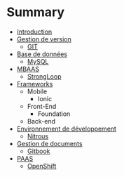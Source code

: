 # Summary

* [Introduction](README.md)
* [Gestion de version](version-control/README.md)
   * [GIT](version-control/git.md)
* [Base de données](db/README.md)
   * [MySQL](db/mysql.md)
* [MBAAS](mbaas/README.md)
   * [StrongLoop](mbaas/strongloop.md)
* [Frameworks](dev-frameworks/README.md)
   * Mobile
       * Ionic
   * Front-End
       * Foundation
   * Back-end
* [Environnement de développement](dev-env/README.md)
   * [Nitrous](dev-env/nitrous.md)
* [Gestion de documents](doc/README.md)
   * [Gitbook](doc/gitbook.md)
* [PAAS](paas/README.md)
   * [OpenShift](paas/openshiftmdmd.md)

